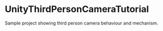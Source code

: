 UnityThirdPersonCameraTutorial
==============================

Sample project showing third person camera behaviour and mechanism.
